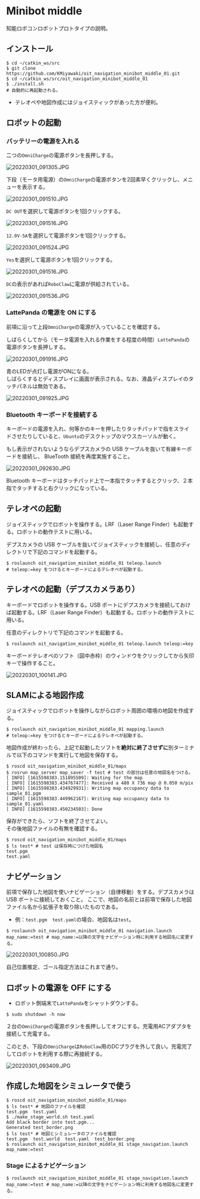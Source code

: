 # Minibot middle

知能ロボコンロボットプロトタイプの説明。

## インストール

```shell
$ cd ~/catkin_ws/src
$ git clone https://github.com/KMiyawaki/oit_navigation_minibot_middle_01.git
$ cd ~/catkin_ws/src/oit_navigation_minibot_middle_01
$ ./install.sh
# 自動的に再起動される。
```

- テレオペや地図作成にはジョイスティックがあった方が便利。

## ロボットの起動

### バッテリーの電源を入れる

二つの`OmniCharge`の電源ボタンを長押しする。

![20220301_091305.JPG](./images/20220301_091305.JPG)

下段（モータ用電源）の`OmniCharge`の電源ボタンを2回素早くクリックし、メニューを表示する。

![20220301_091510.JPG](./images/20220301_091510.JPG)

`DC OUT`を選択して電源ボタンを1回クリックする。

![20220301_091516.JPG](./images/20220301_091516.JPG)

`12.0V-5A`を選択して電源ボタンを1回クリックする。

![20220301_091524.JPG](./images/20220301_091524.JPG)

`Yes`を選択して電源ボタンを1回クリックする。

![20220301_091516.JPG](./images/20220301_091516.JPG)

`DC`の表示があれば`RoboClaw`に電源が供給されている。

![20220301_091536.JPG](./images/20220301_091536.JPG)

### LattePanda の電源を ON にする

前項に沿って上段`OmniCharge`の電源が入っていることを確認する。

しばらくしてから（モータ電源を入れる作業をする程度の時間）`LattePanda`の電源ボタンを長押しする。

![20220301_091916.JPG](./images/20220301_091916.JPG)

青のLEDが点灯し電源がONになる。  
しばらくするとディスプレイに画面が表示される。なお、液晶ディスプレイのタッチパネルは無効である。

![20220301_091925.JPG](./images/20220301_091925.JPG)

### Bluetooth キーボードを接続する

キーボードの電源を入れ、何等かのキーを押したりタッチパッドで指をスライドさせたりしていると、`Ubuntu`のデスクトップのマウスカーソルが動く。

もし表示がされないようならデプスカメラの USB ケーブルを抜いて有線キーボードを接続し、 BlueTooth 接続を再度実施すること。

![20220301_092630.JPG](./images/20220301_092630.JPG)

Bluetooth キーボードはタッチパッド上で一本指でタッチするとクリック、２本指でタッチすると右クリックになっている。

## テレオペの起動

ジョイスティックでロボットを操作する。LRF（Laser Range Finder）も起動する。ロボットの動作テストに用いる。

デプスカメラの USB ケーブルを抜いてジョイスティックを接続し、任意のディレクトリで下記のコマンドを起動する。

```shell
$ roslaunch oit_navigation_minibot_middle_01 teleop.launch
# teleop:=key をつけるとキーボードによるテレオペが起動する。
```

## テレオペの起動（デプスカメラあり）

キーボードでロボットを操作する。USB ポートにデプスカメラを接続しておけば起動する。LRF（Laser Range Finder）も起動する。ロボットの動作テストに用いる。

任意のディレクトリで下記のコマンドを起動する。

```shell
$ roslaunch oit_navigation_minibot_middle_01 teleop.launch teleop:=key
```

キーボードテレオペのソフト（図中赤枠）のウィンドウをクリックしてから矢印キーで操作すること。

![20220301_100141.JPG](./images/20220301_100141.JPG)

## SLAMによる地図作成

ジョイスティックでロボットを操作しながらロボット周囲の環境の地図を作成する。

```shell
$ roslaunch oit_navigation_minibot_middle_01 mapping.launch
# teleop:=key をつけるとキーボードによるテレオペが起動する。
```

地図作成が終わったら、上記で起動したソフトを**絶対に終了させずに**別ターミナルで以下のコマンドを実行して地図を保存する。

```shell
$ roscd oit_navigation_minibot_middle_01/maps
$ rosrun map_server map_saver -f test # test の部分は任意の地図名をつける。
[ INFO] [1615598383.151895509]: Waiting for the map
[ INFO] [1615598383.434767477]: Received a 480 X 736 map @ 0.050 m/pix
[ INFO] [1615598383.434929931]: Writing map occupancy data to sample_01.pgm
[ INFO] [1615598383.449962167]: Writing map occupancy data to sample_01.yaml
[ INFO] [1615598383.450234503]: Done
```

保存ができたら、ソフトを終了させてよい。  
その後地図ファイルの有無を確認する。

```shell
$ roscd oit_navigation_minibot_middle_01/maps
$ ls test* # test は保存時につけた地図名
test.pgm
test.yaml
```

## ナビゲーション

前項で保存した地図を使いナビゲーション（自律移動）をする。デプスカメラは USB ポートに接続しておくこと。
ここで、地図の名前とは前項で保存した地図ファイル名から拡張子を取り除いたものである。

- 例：`test.pgm  test.yaml`の場合、地図名は`test`。

```shell
$ roslaunch oit_navigation_minibot_middle_01 navigation.launch map_name:=test # map_name:=以降の文字をナビゲーション時に利用する地図名に変更する。
```

![20220301_100850.JPG](./images/20220301_100850.JPG)

自己位置推定、ゴール指定方法はこれまで通り。

## ロボットの電源を OFF にする

- ロボット側端末で`LattePanda`をシャットダウンする。

```shell
$ sudo shutdown -h now
```

２台の`OmniCharge`の電源ボタンを長押ししてオフにする。充電用ACアダプタを接続して充電する。

このとき、下段の`OmniCharge`は`RoboClaw`用のDCプラグを外して良い。充電完了してロボットを利用する際に再接続する。

![20220301_093409.JPG](./images/20220301_093409.JPG)

## 作成した地図をシミュレータで使う

```shell
$ roscd oit_navigation_minibot_middle_01/maps
$ ls test* # 地図のファイルを確認
test.pgm  test.yaml
$ ./make_stage_world.sh test.yaml
Add black border into test.pgm... 
Generated test_border.png
$ ls test* # 地図とシミュレータのファイルを確認
test.pgm  test.world  test.yaml  test_border.png
$ roslaunch oit_navigation_minibot_middle_01 stage_navigation.launch map_name:=test
```

### Stage によるナビゲーション

```shell
$ roslaunch oit_navigation_minibot_middle_01 stage_navigation.launch map_name:=test # map_name:=以降の文字をナビゲーション時に利用する地図名に変更する。
```
